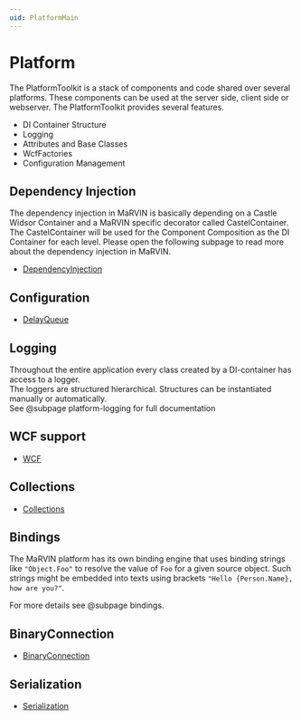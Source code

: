 ```yaml
---
uid: PlatformMain
---
```

# Platform

The PlatformToolkit is a stack of components and code shared over several platforms. These components can be used at the server side, client side or webserver. The PlatformToolkit provides several features.

- DI Container Structure
- Logging
- Attributes and Base Classes
- WcfFactories
- Configuration Management

## Dependency Injection

The dependency injection in MaRVIN is basically depending on a Castle Widsor Container and a MaRVIN specific decorator called CastelContainer.
The CastelContainer will be used for the Component Composition as the DI Container for each level. Please open the following subpage to read more about the dependency injection in MaRVIN.

- [DependencyInjection](xref:DependencyInjection)

## Configuration

- [DelayQueue](xref:DelayQueue)

## Logging

Throughout the entire application every class created by a DI-container has access to a logger.  
The loggers are structured hierarchical. Structures can be instantiated manually or automatically.  
See @subpage platform-logging for full documentation

## WCF support

- [WCF](xref:Wcf)

## Collections

- [Collections](xref:Collections)

## Bindings

The MaRVIN platform has its own binding engine that uses binding strings like `"Object.Foo"` to resolve the value of `Foo`
for a given source object. Such strings might be embedded into texts using brackets `"Hello {Person.Name}, how are you?"`.

For more details see @subpage bindings.

## BinaryConnection

- [BinaryConnection](xref:BinaryConnection)

## Serialization

- [Serialization](xref:Serialization)